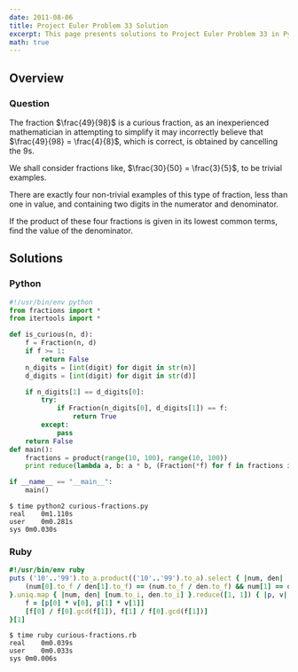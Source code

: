 ```yaml
---
date: 2011-08-06
title: Project Euler Problem 33 Solution
excerpt: This page presents solutions to Project Euler Problem 33 in Python and Ruby.
math: true
---
```



## Overview


### Question

The fraction $\frac{49}{98}$ is a curious fraction, as an inexperienced 
mathematician in attempting to simplify it may incorrectly 
believe that $\frac{49}{98} = \frac{4}{8}$, which is correct, is obtained by 
cancelling the 9s.

We shall consider fractions like, $\frac{30}{50} = \frac{3}{5}$, to be trivial 
examples.

There are exactly four non-trivial examples of this type of 
fraction, less than one in value, and containing two digits 
in the numerator and denominator.

If the product of these four fractions is given in its lowest 
common terms, find the value of the denominator.






## Solutions

### Python

```python
#!/usr/bin/env python
from fractions import *
from itertools import *

def is_curious(n, d):
    f = Fraction(n, d)
    if f >= 1:
        return False
    n_digits = [int(digit) for digit in str(n)]
    d_digits = [int(digit) for digit in str(d)]

    if n_digits[1] == d_digits[0]:
        try:
            if Fraction(n_digits[0], d_digits[1]) == f:
                return True
        except:
            pass
    return False
def main():
    fractions = product(range(10, 100), range(10, 100))
    print reduce(lambda a, b: a * b, (Fraction(*f) for f in fractions if is_curious(*f))).denominator

if __name__ == "__main__":
    main()
```


```
$ time python2 curious-fractions.py
real	0m1.110s
user	0m0.281s
sys	0m0.030s
```



### Ruby

```ruby
#!/usr/bin/env ruby
puts ('10'..'99').to_a.product(('10'..'99').to_a).select { |num, den|
	(num[0].to_f / den[1].to_f) == (num.to_f / den.to_f) && num[1] == den[0] && num[1] != den[1]
}.uniq.map { |num, den| [num.to_i, den.to_i] }.reduce([1, 1]) { |p, v|
	f = [p[0] * v[0], p[1] * v[1]]
	[f[0] / f[0].gcd(f[1]), f[1] / f[0].gcd(f[1])]
}[1]
```


```
$ time ruby curious-fractions.rb
real	0m0.039s
user	0m0.033s
sys	0m0.006s
```


